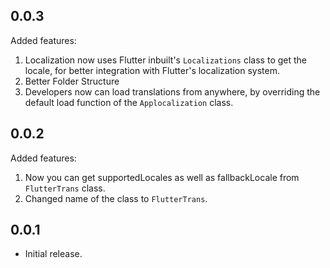 ## 0.0.3

Added features:

1. Localization now uses Flutter inbuilt's `Localizations` class to get the locale, for better integration with Flutter's localization system.
2. Better Folder Structure
3. Developers now can load translations from anywhere, by overriding the default load function of the `Applocalization` class.

## 0.0.2

Added features:

1. Now you can get supportedLocales as well as fallbackLocale from `FlutterTrans` class.
2. Changed name of the class to `FlutterTrans`.

## 0.0.1

* Initial release.
